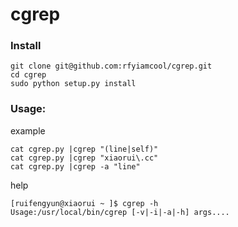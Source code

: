 # cgrep

### Install

```
git clone git@github.com:rfyiamcool/cgrep.git
cd cgrep
sudo python setup.py install
```

### Usage:

example

```
cat cgrep.py |cgrep "(line|self)"
cat cgrep.py |cgrep "xiaorui\.cc"
cat cgrep.py |cgrep -a "line"
```

help

```
[ruifengyun@xiaorui ~ ]$ cgrep -h
Usage:/usr/local/bin/cgrep [-v|-i|-a|-h] args....
```
